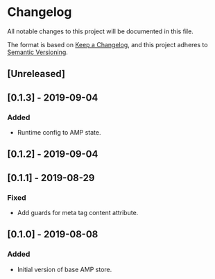 # Changelog
All notable changes to this project will be documented in this file.

The format is based on [Keep a Changelog](https://keepachangelog.com/en/1.0.0/),
and this project adheres to [Semantic Versioning](https://semver.org/spec/v2.0.0.html).

## [Unreleased]

## [0.1.3] - 2019-09-04
### Added
- Runtime config to AMP state.

## [0.1.2] - 2019-09-04

## [0.1.1] - 2019-08-29
### Fixed
- Add guards for meta tag content attribute.

## [0.1.0] - 2019-08-08
### Added
- Initial version of base AMP store.
